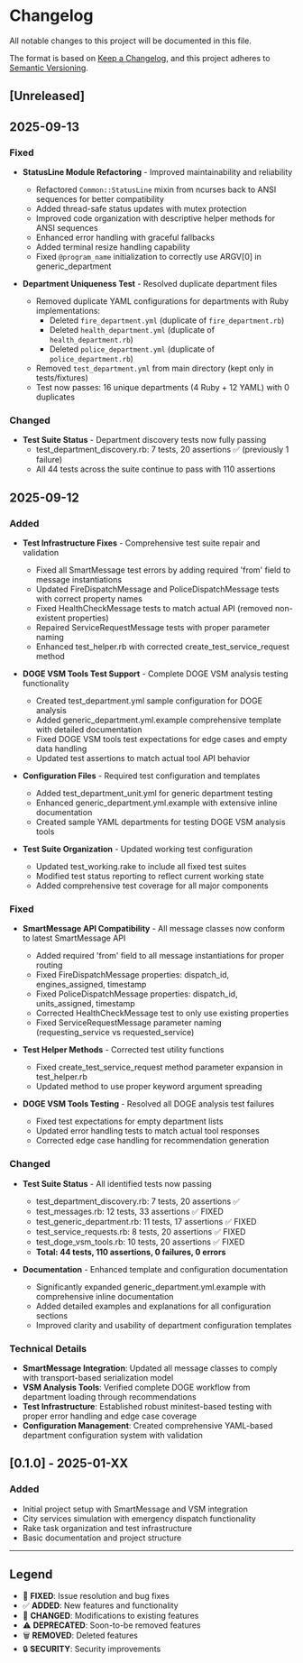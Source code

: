  # Changelog

All notable changes to this project will be documented in this file.

The format is based on [Keep a Changelog](https://keepachangelog.com/en/1.0.0/),
and this project adheres to [Semantic Versioning](https://semver.org/spec/v2.0.0.html).

## [Unreleased]

## 2025-09-13
### Fixed
- **StatusLine Module Refactoring** - Improved maintainability and reliability
  - Refactored `Common::StatusLine` mixin from ncurses back to ANSI sequences for better compatibility
  - Added thread-safe status updates with mutex protection
  - Improved code organization with descriptive helper methods for ANSI sequences
  - Enhanced error handling with graceful fallbacks
  - Added terminal resize handling capability
  - Fixed `@program_name` initialization to correctly use ARGV[0] in generic_department

- **Department Uniqueness Test** - Resolved duplicate department files
  - Removed duplicate YAML configurations for departments with Ruby implementations:
    - Deleted `fire_department.yml` (duplicate of `fire_department.rb`)
    - Deleted `health_department.yml` (duplicate of `health_department.rb`)
    - Deleted `police_department.yml` (duplicate of `police_department.rb`)
  - Removed `test_department.yml` from main directory (kept only in tests/fixtures)
  - Test now passes: 16 unique departments (4 Ruby + 12 YAML) with 0 duplicates

### Changed
- **Test Suite Status** - Department discovery tests now fully passing
  - test_department_discovery.rb: 7 tests, 20 assertions ✅ (previously 1 failure)
  - All 44 tests across the suite continue to pass with 110 assertions

## 2025-09-12
### Added
- **Test Infrastructure Fixes** - Comprehensive test suite repair and validation
  - Fixed all SmartMessage test errors by adding required 'from' field to message instantiations
  - Updated FireDispatchMessage and PoliceDispatchMessage tests with correct property names
  - Fixed HealthCheckMessage tests to match actual API (removed non-existent properties)
  - Repaired ServiceRequestMessage tests with proper parameter naming
  - Enhanced test_helper.rb with corrected create_test_service_request method

- **DOGE VSM Tools Test Support** - Complete DOGE VSM analysis testing functionality
  - Created test_department.yml sample configuration for DOGE analysis
  - Added generic_department.yml.example comprehensive template with detailed documentation
  - Fixed DOGE VSM tools test expectations for edge cases and empty data handling
  - Updated test assertions to match actual tool API behavior

- **Configuration Files** - Required test configuration and templates
  - Added test_department_unit.yml for generic department testing
  - Enhanced generic_department.yml.example with extensive inline documentation
  - Created sample YAML departments for testing DOGE VSM analysis tools

- **Test Suite Organization** - Updated working test configuration
  - Updated test_working.rake to include all fixed test suites
  - Modified test status reporting to reflect current working state
  - Added comprehensive test coverage for all major components

### Fixed
- **SmartMessage API Compatibility** - All message classes now conform to latest SmartMessage API
  - Added required 'from' field to all message instantiations for proper routing
  - Fixed FireDispatchMessage properties: dispatch_id, engines_assigned, timestamp
  - Fixed PoliceDispatchMessage properties: dispatch_id, units_assigned, timestamp
  - Corrected HealthCheckMessage test to only use existing properties
  - Fixed ServiceRequestMessage parameter naming (requesting_service vs requested_service)

- **Test Helper Methods** - Corrected test utility functions
  - Fixed create_test_service_request method parameter expansion in test_helper.rb
  - Updated method to use proper keyword argument spreading

- **DOGE VSM Tools Testing** - Resolved all DOGE analysis test failures
  - Fixed test expectations for empty department lists
  - Updated error handling tests to match actual tool responses
  - Corrected edge case handling for recommendation generation

### Changed
- **Test Suite Status** - All identified tests now passing
  - test_department_discovery.rb: 7 tests, 20 assertions ✅
  - test_messages.rb: 12 tests, 33 assertions ✅ FIXED
  - test_generic_department.rb: 11 tests, 17 assertions ✅ FIXED
  - test_service_requests.rb: 8 tests, 20 assertions ✅ FIXED
  - test_doge_vsm_tools.rb: 10 tests, 20 assertions ✅ FIXED
  - **Total: 44 tests, 110 assertions, 0 failures, 0 errors**

- **Documentation** - Enhanced template and configuration documentation
  - Significantly expanded generic_department.yml.example with comprehensive inline documentation
  - Added detailed examples and explanations for all configuration sections
  - Improved clarity and usability of department configuration templates

### Technical Details
- **SmartMessage Integration**: Updated all message classes to comply with transport-based serialization model
- **VSM Analysis Tools**: Verified complete DOGE workflow from department loading through recommendations
- **Test Infrastructure**: Established robust minitest-based testing with proper error handling and edge case coverage
- **Configuration Management**: Created comprehensive YAML-based department configuration system with validation

## [0.1.0] - 2025-01-XX

### Added
- Initial project setup with SmartMessage and VSM integration
- City services simulation with emergency dispatch functionality
- Rake task organization and test infrastructure
- Basic documentation and project structure

---

## Legend
- 🎯 **FIXED**: Issue resolution and bug fixes
- ✅ **ADDED**: New features and functionality
- 🔄 **CHANGED**: Modifications to existing features
- ⚠️ **DEPRECATED**: Soon-to-be removed features
- 🗑️ **REMOVED**: Deleted features
- 🔒 **SECURITY**: Security improvements
